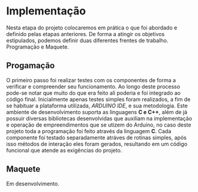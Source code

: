 # Implementação

Nesta etapa do projeto colocaremos em prática o que foi abordado e definido pelas etapas anteriores. De forma a atingir os objetivos estipulados,
podemos definir duas diferentes frentes de trabalho. Programação e Maquete.

## Progamação

O primeiro passo foi realizar testes com os componentes de forma a verificar e compreender seu funcionamento. Ao longo deste processo pode-se notar
que muito do que era feito ali poderia e foi integrado ao código final. Inicialmente apenas testes simples foram realizados, a fim de se habituar a plataforma 
utilizada, *ARDUINO IDE*, e sua metodologia. Este ambiente de desenvolvimento suporta as linguagens **C e C++**, além de já possuir diversas bibliotecas desenvolvidas
que auxiliam na implementação e operação de empreendimentos que se utizem do Arduino, no caso deste projeto toda a programação foi feito através da linguagem **C**.
Cada componente foi testado separadamente atráves de rotinas simples, após isso métodos de interação eles foram gerados, resultando em um código funcional que atende
as exigências do projeto.

## Maquete

Em desenvolvimento.
